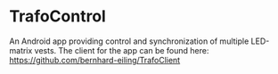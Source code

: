 TrafoControl
============

An Android app providing control and synchronization of multiple LED-matrix vests.
The client for the app can be found here: https://github.com/bernhard-eiling/TrafoClient

